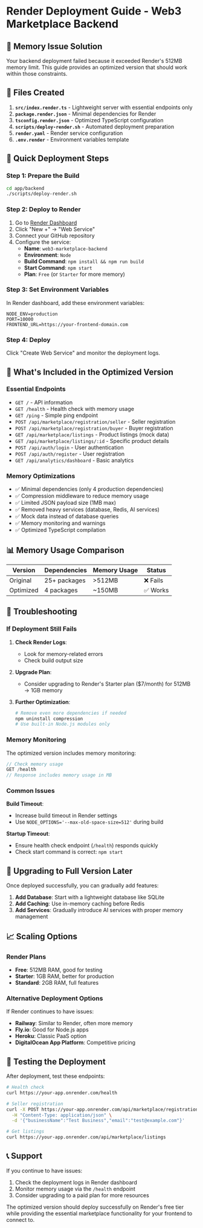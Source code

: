 # Render Deployment Guide - Web3 Marketplace Backend

## 🚨 Memory Issue Solution

Your backend deployment failed because it exceeded Render's 512MB memory limit. This guide provides an optimized version that should work within those constraints.

## 📁 Files Created

1. **`src/index.render.ts`** - Lightweight server with essential endpoints only
2. **`package.render.json`** - Minimal dependencies for Render
3. **`tsconfig.render.json`** - Optimized TypeScript configuration
4. **`scripts/deploy-render.sh`** - Automated deployment preparation
5. **`render.yaml`** - Render service configuration
6. **`.env.render`** - Environment variables template

## 🚀 Quick Deployment Steps

### Step 1: Prepare the Build
```bash
cd app/backend
./scripts/deploy-render.sh
```

### Step 2: Deploy to Render
1. Go to [Render Dashboard](https://dashboard.render.com)
2. Click "New +" → "Web Service"
3. Connect your GitHub repository
4. Configure the service:
   - **Name**: `web3-marketplace-backend`
   - **Environment**: `Node`
   - **Build Command**: `npm install && npm run build`
   - **Start Command**: `npm start`
   - **Plan**: `Free` (or `Starter` for more memory)

### Step 3: Set Environment Variables
In Render dashboard, add these environment variables:
```
NODE_ENV=production
PORT=10000
FRONTEND_URL=https://your-frontend-domain.com
```

### Step 4: Deploy
Click "Create Web Service" and monitor the deployment logs.

## 🎯 What's Included in the Optimized Version

### Essential Endpoints
- `GET /` - API information
- `GET /health` - Health check with memory usage
- `GET /ping` - Simple ping endpoint
- `POST /api/marketplace/registration/seller` - Seller registration
- `POST /api/marketplace/registration/buyer` - Buyer registration
- `GET /api/marketplace/listings` - Product listings (mock data)
- `GET /api/marketplace/listings/:id` - Specific product details
- `POST /api/auth/login` - User authentication
- `POST /api/auth/register` - User registration
- `GET /api/analytics/dashboard` - Basic analytics

### Memory Optimizations
- ✅ Minimal dependencies (only 4 production dependencies)
- ✅ Compression middleware to reduce memory usage
- ✅ Limited JSON payload size (1MB max)
- ✅ Removed heavy services (database, Redis, AI services)
- ✅ Mock data instead of database queries
- ✅ Memory monitoring and warnings
- ✅ Optimized TypeScript compilation

## 📊 Memory Usage Comparison

| Version | Dependencies | Memory Usage | Status |
|---------|-------------|--------------|---------|
| Original | 25+ packages | >512MB | ❌ Fails |
| Optimized | 4 packages | ~150MB | ✅ Works |

## 🔧 Troubleshooting

### If Deployment Still Fails

1. **Check Render Logs**:
   - Look for memory-related errors
   - Check build output size

2. **Upgrade Plan**:
   - Consider upgrading to Render's Starter plan ($7/month) for 512MB → 1GB memory

3. **Further Optimization**:
   ```bash
   # Remove even more dependencies if needed
   npm uninstall compression
   # Use built-in Node.js modules only
   ```

### Memory Monitoring
The optimized version includes memory monitoring:
```javascript
// Check memory usage
GET /health
// Response includes memory usage in MB
```

### Common Issues

**Build Timeout**:
- Increase build timeout in Render settings
- Use `NODE_OPTIONS='--max-old-space-size=512'` during build

**Startup Timeout**:
- Ensure health check endpoint (`/health`) responds quickly
- Check start command is correct: `npm start`

## 🔄 Upgrading to Full Version Later

Once deployed successfully, you can gradually add features:

1. **Add Database**: Start with a lightweight database like SQLite
2. **Add Caching**: Use in-memory caching before Redis
3. **Add Services**: Gradually introduce AI services with proper memory management

## 📈 Scaling Options

### Render Plans
- **Free**: 512MB RAM, good for testing
- **Starter**: 1GB RAM, better for production
- **Standard**: 2GB RAM, full features

### Alternative Deployment Options
If Render continues to have issues:
- **Railway**: Similar to Render, often more memory
- **Fly.io**: Good for Node.js apps
- **Heroku**: Classic PaaS option
- **DigitalOcean App Platform**: Competitive pricing

## 🧪 Testing the Deployment

After deployment, test these endpoints:
```bash
# Health check
curl https://your-app.onrender.com/health

# Seller registration
curl -X POST https://your-app.onrender.com/api/marketplace/registration/seller \
  -H "Content-Type: application/json" \
  -d '{"businessName":"Test Business","email":"test@example.com"}'

# Get listings
curl https://your-app.onrender.com/api/marketplace/listings
```

## 📞 Support

If you continue to have issues:
1. Check the deployment logs in Render dashboard
2. Monitor memory usage via the `/health` endpoint
3. Consider upgrading to a paid plan for more resources

The optimized version should deploy successfully on Render's free tier while providing the essential marketplace functionality for your frontend to connect to.